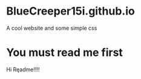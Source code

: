 # BlueCreeper15i.github.io
A cool website and some simple css
# You must read me first
Hi Ręadme!!!!

